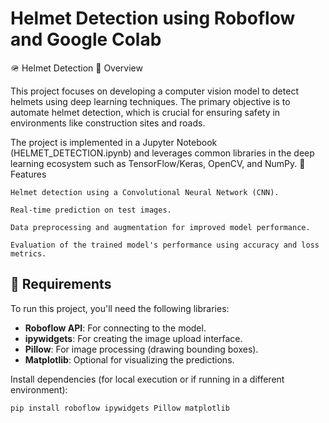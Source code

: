 # Helmet Detection using Roboflow and Google Colab
🪖 Helmet Detection
📑 Overview

This project focuses on developing a computer vision model to detect helmets using deep learning techniques. The primary objective is to automate helmet detection, which is crucial for ensuring safety in environments like construction sites and roads.

The project is implemented in a Jupyter Notebook (HELMET_DETECTION.ipynb) and leverages common libraries in the deep learning ecosystem such as TensorFlow/Keras, OpenCV, and NumPy.
🧠 Features

    Helmet detection using a Convolutional Neural Network (CNN).

    Real-time prediction on test images.

    Data preprocessing and augmentation for improved model performance.

    Evaluation of the trained model's performance using accuracy and loss metrics.

## 🔧 Requirements

To run this project, you'll need the following libraries:

- **Roboflow API**: For connecting to the model.
- **ipywidgets**: For creating the image upload interface.
- **Pillow**: For image processing (drawing bounding boxes).
- **Matplotlib**: Optional for visualizing the predictions.

Install dependencies (for local execution or if running in a different environment):

```bash
pip install roboflow ipywidgets Pillow matplotlib
